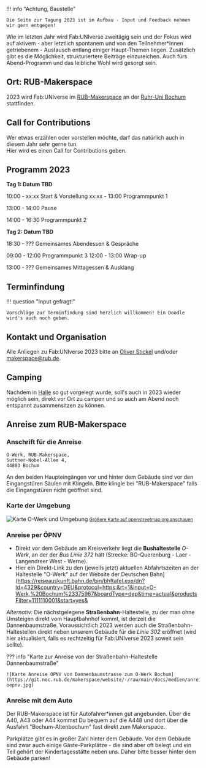 
!!! info "Achtung, Baustelle"
	
	Die Seite zur Tagung 2023 ist im Aufbau - Input und Feedback nehmen wir gern entgegen!

Wie im letzten Jahr wird Fab:UNIverse zweitägig sein und der Fokus wird auf aktivem - aber letztlich spontanem und von den Teilnehmer\*Innen getriebenem - Austausch entlang einiger Haupt-Themen liegen. Zusätzlich gibt es die Möglichkeit, strukturiertere Beiträge einzureichen. Auch fürs Abend-Programm und das leibliche Wohl wird gesorgt sein. 


## Ort: RUB-Makerspace

2023 wird Fab:UNIverse im [RUB-Makerspace](https://makerspace.rub.de) an der [Ruhr-Uni Bochum](www.rub.de) stattfinden.

## Call for Contributions

Wer etwas erzählen oder vorstellen möchte, darf das natürlich auch in diesem Jahr sehr gerne tun.  
Hier wird es einen Call for Contributions geben.


## Programm 2023

**Tag 1: Datum TBD**

10:00 - xx:xx	Start & Vorstellung
xx:xx - 13:00	Programmpunkt 1

13:00 - 14:00	Pause

14:00 - 16:30	Programmpunkt 2

**Tag 2: Datum TBD**

18:30 - ???		Gemeinsames Abendessen & Gespräche

09:00 - 12:00	Programmpunkt 3
12:00 - 13:00	Wrap-up

13:00 - ???		Gemeinsames Mittagessen & Ausklang

## Terminfindung

!!! question "Input gefragt!"
	
	Vorschläge zur Terminfindung sind herzlich willkommen! Ein Doodle wird's auch noch geben.


## Kontakt und Organisation

Alle Anliegen zu Fab:UNIverse 2023 bitte an [Oliver Stickel](https://einrichtungen.ruhr-uni-bochum.de/de/oliver-stickel) und/oder [makerspace@rub.de](makerspace@rub.de).


## Camping

Nachdem in [Halle](2022.md) so gut vorgelegt wurde, soll's auch in 2023 wieder möglich sein, direkt vor Ort zu campen und so auch am Abend noch entspannt zusammensitzen zu können. 

## Anreise zum RUB-Makerspace

### Anschrift für die Anreise

    O-Werk, RUB-Makerspace,   
    Suttner-Nobel-Allee 4,  
    44803 Bochum

An den beiden Haupteingängen vor und hinter dem Gebäude sind vor den Eingangstüren Säulen mit Klingeln. Bitte klingle bei "RUB-Makerspace" falls die Eingangstüren nicht geöffnet sind.

### Karte der Umgebung

![Karte O-Werk und Umgebung](https://git.noc.rub.de/makerspace/website/-/raw/main/docs/medien/anreise-makerspace.jpg)
<small><a href="https://www.openstreetmap.org/#map=19/51.46539/7.25983">Größere Karte auf openstreetmap.org anschauen</a></small>

### Anreise per ÖPNV  

- Direkt vor dem Gebäude am Kreisverkehr liegt die **Bushaltestelle** *O-Werk*, an der der *Bus Linie 372* hält (Strecke: BO-Querenburg - Laer - Langendreer West - Werne). 
- Hier ein Direkt-Link zu den (jeweils jetzt) aktuellen Abfahrtszeiten an der Haltestelle "O-Werk" auf der Website der Deutschen Bahn](https://reiseauskunft.bahn.de/bin/bhftafel.exe/dn?ld=4329&country=DEU&protocol=https:&rt=1&input=O-Werk,%20Bochum%23375967&boardType=dep&time=actual&productsFilter=1111110001&start=yes&

*Alternativ:* Die nächstgelegene **Straßenbahn**-Haltestelle, zu der man ohne Umsteigen direkt vom Hauptbahnhof kommt, ist derzeit die Dannenbaumstraße. Voraussichtlich 2023 werden auch die Straßenbahn-Haltestellen direkt neben unserem Gebäude für die *Linie 302* eröffnet (wird hier aktualisiert, falls es rechtzeitig für Fab:UNIverse 2023 soweit sein sollte).

??? info "Karte zur Anreise von der Straßenbahn-Haltestelle Dannenbaumstraße"

    ![Karte Anreise ÖPNV von Dannenbaumstrasse zum O-Werk Bochum](https://git.noc.rub.de/makerspace/website/-/raw/main/docs/medien/anreise-oepnv.jpg)

### Anreise mit dem Auto

Der RUB-Makerspace ist für Autofahrer\*innen gut angebunden. Über die A40, A43 oder A44 kommst Du bequem auf die A448 und dort über die Ausfahrt "Bochum-Altenbochum" fast direkt zum Makerspace. 

Parkplätze gibt es in großer Zahl hinter dem Gebäude. Vor dem Gebäude sind zwar auch einige Gäste-Parkplätze - die sind aber oft belegt und ein Teil gehört der Kindertagesstätte neben uns. Daher bitte besser hinter dem Gebäude parken!
